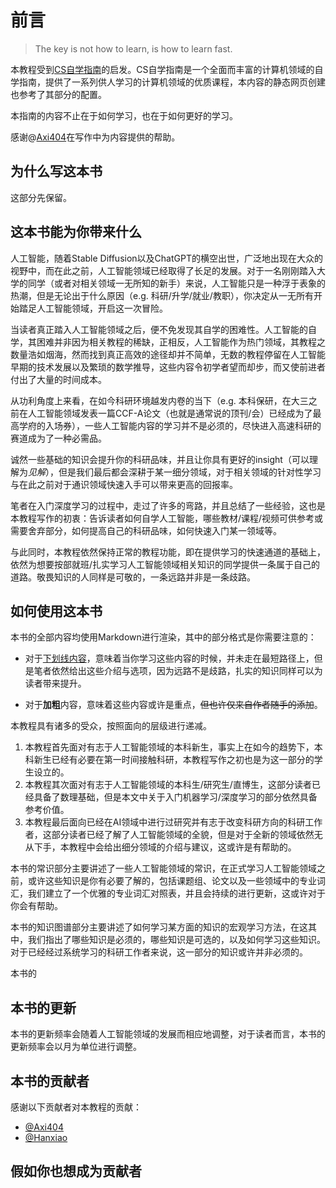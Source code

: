 # 前言

> The key is not how to learn, is how to learn fast.

本教程受到[CS自学指南](https://csdiy.wiki)的启发。CS自学指南是一个全面而丰富的计算机领域的自学指南，提供了一系列供人学习的计算机领域的优质课程，本内容的静态网页创建也参考了其部分的配置。

本指南的内容不止在于如何学习，也在于如何更好的学习。

感谢@[Axi404](https://github.com/Axi404)在写作中为内容提供的帮助。

## 为什么写这本书

这部分先保留。

## 这本书能为你带来什么

人工智能，随着Stable Diffusion以及ChatGPT的横空出世，广泛地出现在大众的视野中，而在此之前，人工智能领域已经取得了长足的发展。对于一名刚刚踏入大学的同学（或者对相关领域一无所知的新手）来说，人工智能只是一种浮于表象的热潮，但是无论出于什么原因（e.g. 科研/升学/就业/教职），你决定从一无所有开始踏足人工智能领域，开启这一次冒险。

当读者真正踏入人工智能领域之后，便不免发现其自学的困难性。人工智能的自学，其困难并非因为相关教程的稀缺，正相反，人工智能作为热门领域，其教程之数量浩如烟海，然而找到真正高效的途径却并不简单，无数的教程停留在人工智能早期的技术发展以及繁琐的数学推导，这些内容令初学者望而却步，而又使前进者付出了大量的时间成本。

从功利角度上来看，在如今科研环境越发内卷的当下（e.g. 本科保研，在大三之前在人工智能领域发表一篇CCF-A论文（也就是通常说的顶刊/会）已经成为了最高学府的入场券），一些人工智能内容的学习并不是必须的，尽快进入高速科研的赛道成为了一种必需品。

诚然一些基础的知识会提升你的科研品味，并且让你具有更好的insight（可以理解为*见解*），但是我们最后都会深耕于某一细分领域，对于相关领域的针对性学习与在此之前对于通识领域快速入手可以带来更高的回报率。

笔者在入门深度学习的过程中，走过了许多的弯路，并且总结了一些经验，这也是本教程写作的初衷：告诉读者如何自学人工智能，哪些教材/课程/视频可供参考或需要舍弃部分，如何提高自己的科研品味，如何快速入门某一领域等。

与此同时，本教程依然保持正常的教程功能，即在提供学习的快速通道的基础上，依然为想要按部就班/扎实学习人工智能领域相关知识的同学提供一条属于自己的道路。敬畏知识的人同样是可敬的，一条远路并非是一条歧路。

## 如何使用这本书

本书的全部内容均使用Markdown进行渲染，其中的部分格式是你需要注意的：

- 对于<u>下划线内容</u>，意味着当你学习这些内容的时候，并未走在最短路径上，但是笔者依然给出这些介绍与选项，因为远路不是歧路，扎实的知识同样可以为读者带来提升。

- 对于**加粗**内容，意味着这些内容或许是重点，<del>但也许仅来自作者随手的添加</del>。

本教程具有诸多的受众，按照面向的层级进行递减。

1. 本教程首先面对有志于人工智能领域的本科新生，事实上在如今的趋势下，本科新生已经有必要在第一时间接触科研，本教程写作之初也是为这一部分的学生设立的。
2. 本教程其次面对有志于人工智能领域的本科生/研究生/直博生，这部分读者已经具备了数理基础，但是本文中关于入门机器学习/深度学习的部分依然具备参考价值。
3. 本教程最后面向已经在AI领域中进行过研究并有志于改变科研方向的科研工作者，这部分读者已经了解了人工智能领域的全貌，但是对于全新的领域依然无从下手，本教程中会给出细分领域的介绍与建议，这或许是有帮助的。

本书的常识部分主要讲述了一些人工智能领域的常识，在正式学习人工智能领域之前，或许这些知识是你有必要了解的，包括课题组、论文以及一些领域中的专业词汇，我们建立了一个优雅的专业词汇对照表，并且会持续的进行更新，这或许对于你会有帮助。

本书的知识图谱部分主要讲述了如何学习某方面的知识的宏观学习方法，在这其中，我们指出了哪些知识是必须的，哪些知识是可选的，以及如何学习这些知识。对于已经经过系统学习的科研工作者来说，这一部分的知识或许并非必须的。

本书的

## 本书的更新

本书的更新频率会随着人工智能领域的发展而相应地调整，对于读者而言，本书的更新频率会以月为单位进行调整。

## 本书的贡献者

感谢以下贡献者对本教程的贡献：

- [@Axi404](https://github.com/Axi404)
- [@Hanxiao](https://github.com/Hanxiao)

## 假如你也想成为贡献者